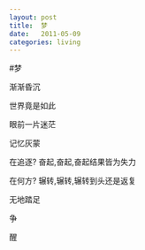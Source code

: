 ```yaml
---
layout: post
title:  梦
date:   2011-05-09
categories: living
---
```


#梦  

渐渐昏沉

世界竟是如此

眼前一片迷茫

记忆灰蒙

在追逐? 奋起,奋起,奋起结果皆为失力

在何方? 辗转,辗转,辗转到头还是返复

无地踏足

争

醒
